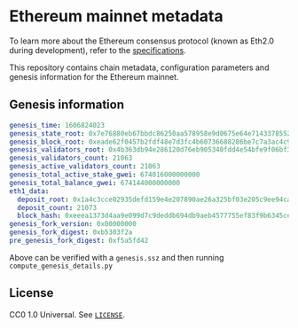# Ethereum mainnet metadata

To learn more about the Ethereum consensus protocol (known as Eth2.0 during development), refer to the [specifications](https://github.com/ethereum/consensus-specs).

This repository contains chain metadata, configuration parameters and genesis information for the Ethereum mainnet.

## Genesis information

```yaml
genesis_time: 1606824023
genesis_state_root: 0x7e76880eb67bbdc86250aa578958e9d0675e64e714337855204fb5abaaf82c2b
genesis_block_root: 0xeade62f0457b2fdf48e7d3fc4b60736688286be7c7a3ac4c9a16a5e0600bd9e4
genesis_validators_root: 0x4b363db94e286120d76eb905340fdd4e54bfe9f06bf33ff6cf5ad27f511bfe95
genesis_validators_count: 21063
genesis_active_validators_count: 21063
genesis_total_active_stake_gwei: 674016000000000
genesis_total_balance_gwei: 674144000000000
eth1_data:
  deposit_root: 0x1a4c3cce02935defd159e4e207890ae26a325bf03e205c9ee94ca040ecce008a
  deposit_count: 21073
  block_hash: 0xeeea1373d4aa9e099d7c9deddb694db9aeb4577755ef83f9b6345ce4357d9abf
genesis_fork_version: 0x00000000
genesis_fork_digest: 0xb5303f2a
pre_genesis_fork_digest: 0xf5a5fd42
```

Above can be verified with a `genesis.ssz` and then running `compute_genesis_details.py`


## License

CC0 1.0 Universal. See [`LICENSE`](./LICENSE).
